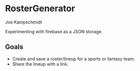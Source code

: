 RosterGenerator
===============
Joe Kampschmidt

Experimenting with firebase as a JSON storage.

## Goals
- Create and save a roster/lineup for a sports or fantasy team.
- Share the lineup with a link.
